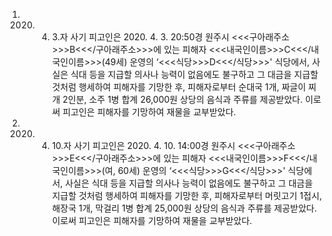 1. 2020. 4. 3.자 사기
피고인은 2020. 4. 3. 20:50경 원주시 <<<구아래주소>>>B<<</구아래주소>>>에 있는 피해자 <<<내국인이름>>>C<<</내국인이름>>>(49세) 운영의 ‘<<<식당>>>D<<</식당>>>' 식당에서, 사실은 식대 등을 지급할 의사나 능력이 없음에도 불구하고 그 대금을 지급할 것처럼 행세하여 피해자를 기망한 후, 피해자로부터 순대국 1개, 짜글이 찌개 2인분, 소주 1병 합계 26,000원 상당의 음식과 주류를 제공받았다.
이로써 피고인은 피해자를 기망하여 재물을 교부받았다.
2. 2020. 4. 10.자 사기
피고인은 2020. 4. 10. 14:00경 원주시 <<<구아래주소>>>E<<</구아래주소>>>에 있는 피해자 <<<내국인이름>>>F<<</내국인이름>>>(여, 60세) 운영의 ‘<<<식당>>>G<<</식당>>>' 식당에서, 사실은 식대 등을 지급할 의사나 능력이 없음에도 불구하고 그 대금을 지급할 것처럼 행세하여 피해자를 기망한 후, 피해자로부터 머릿고기 1접시, 해장국 1개, 막걸리 1병 합계 25,000원 상당의 음식과 주류를 제공받았다.
이로써 피고인은 피해자를 기망하여 재물을 교부받았다.